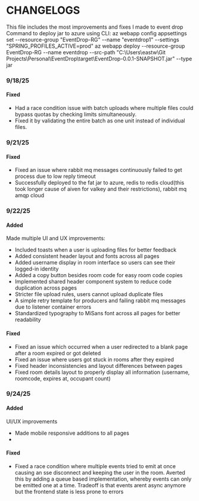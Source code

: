 # CHANGELOGS
This file includes the most improvements and fixes I made to event drop
Command to deploy jar to azure using CLI:
az webapp config appsettings set --resource-group "EventDrop-RG" --name "eventdrop1" --settings "SPRING_PROFILES_ACTIVE=prod"
az webapp deploy --resource-group EventDrop-RG --name eventdrop --src-path "C:\Users\eastw\Git Projects\Personal\EventDrop\target\EventDrop-0.0.1-SNAPSHOT.jar" --type jar

### 9/18/25
#### Fixed
+ Had a race condition issue with batch uploads where multiple files could bypass quotas by checking limits simultaneously.
+ Fixed it by validating the entire batch as one unit instead of individual files.

### 9/21/25
#### Fixed
+ Fixed an issue where rabbit mq messages continuously failed to get process  due to low reply timeout
+ Successfully deployed to the fat jar to azure, redis to redis cloud(this took longer cause of aiven for valkey and their restrictions), rabbit mq amqp cloud

### 9/22/25
#### Added
Made multiple UI and UX improvements:
+ Included toasts when a user is uploading files for better feedback
+ Added consistent header layout and fonts across all pages
+ Added username display in room interface so users can see their logged-in identity
+ Added a copy button besides room code for easy room code copies
+ Implemented shared header component system to reduce code duplication across pages
+ Stricter file upload rules, users cannot upload duplicate files
+ A simple retry template for producers and failing rabbit mq messages due to listener container errors
+ Standardized typography to MiSans font across all pages for better readability

#### Fixed
+ Fixed an issue which occurred when a user redirected to a blank page after a room expired or got deleted
+ Fixed an issue where users got stuck in rooms after they expired
+ Fixed header inconsistencies and layout differences between pages
+ Fixed room details layout to properly display all information (username, roomcode, expires at, occupant count)

### 9/24/25
#### Added
UI/UX improvements
+ Made mobile responsive additions to all pages
+ 

#### Fixed 
+ Fixed a race condition where multiple events tried to emit at once causing an sse disconnect and keeping the user in the room. 
Averted this by adding a queue based implementation, whereby events can only be emitted one at a time. Tradeoff is that events arent async anymore
but the frontend state is less prone to errors
